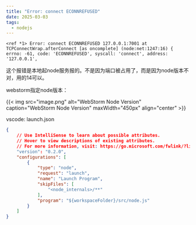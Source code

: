 ```yaml
---
title: "Error: connect ECONNREFUSED"
date: 2025-03-03
tags:
  - nodejs
---
```


```text
<ref *1> Error: connect ECONNREFUSED 127.0.0.1:7001 at TCPConnectWrap.afterConnect [as oncomplete] (node:net:1247:16) { errno: -61, code: 'ECONNREFUSED', syscall: 'connect', address: '127.0.0.1',
```

这个报错是本地起node服务报的。不是因为端口被占用了，而是因为node版本不对，用的14可以。

webstorm指定node版本：

{{< img src="image.png" alt="WebStorm Node Version" caption="WebStorm Node Version" maxWidth="450px" align="center" >}}


vscode: launch.json

```json
{
    // Use IntelliSense to learn about possible attributes.
    // Hover to view descriptions of existing attributes.
    // For more information, visit: https://go.microsoft.com/fwlink/?linkid=830387
    "version": "0.2.0",
    "configurations": [
        {
            "type": "node",
            "request": "launch",
            "name": "Launch Program",
            "skipFiles": [
                "<node_internals>/**"
            ],
            "program": "${workspaceFolder}/src/node.js"
        }
    ]
}
```